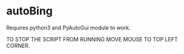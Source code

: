 # autoBing
Requires python3 and PyAutoGui module to work. 

TO STOP THE SCRIPT FROM RUNNING MOVE MOUSE TO TOP LEFT CORNER. 
